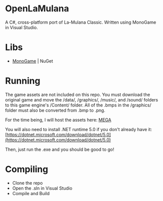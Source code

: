 # OpenLaMulana
A C#, cross-platform port of La-Mulana Classic. Written using MonoGame in Visual Studio.

# Libs
- [MonoGame](https://www.monogame.net/) | NuGet

# Running
The game assets are not included on this repo. You must download the original game and move the /data/, /graphics/, /music/, and /sound/ folders to this game engine's /Content/ folder. All of the .bmps in the /graphics/ folder must also be converted from .bmp to .png.

For the time being, I will host the assets here: [MEGA](https://mega.nz/file/XbRQXTDL#88CDYFwG47P7G6LBwWmYau0k6fyVOGxw1aR_zM-Aw88)

You will also need to install .NET runtime 5.0 if you don't already have it: [https://dotnet.microsoft.com/download/dotnet/5.0](https://dotnet.microsoft.com/download/dotnet/5.0)

Then, just run the .exe and you should be good to go!

# Compiling
- Clone the repo
- Open the .sln in Visual Studio
- Compile and Build
